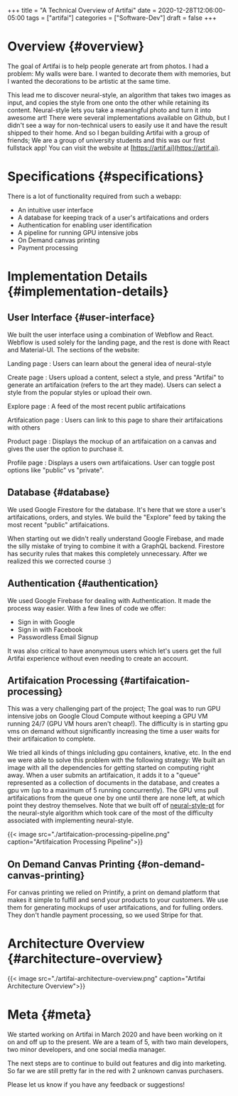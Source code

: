 +++
title = "A Technical Overview of Artifai"
date = 2020-12-28T12:06:00-05:00
tags = ["artifai"]
categories = ["Software-Dev"]
draft = false
+++

# Overview {#overview}

The goal of Artifai is to help people generate art from photos. I had a problem: My walls were bare. I wanted to decorate them with memories, but I wanted the decorations to be artistic at the same time.

This lead me to discover neural-style, an algorithm that takes two images as input, and copies the style from one onto the other while retaining its content. Neural-style lets you take a meaningful photo and turn it into awesome art! There were several implementations available on Github, but I didn't see a way for non-technical users to easily use it and have the result shipped to their home. And so I began building Artifai with a group of friends; We are a group of university students and this was our first fullstack app! You can visit the website at [https://artif.ai](https://artif.ai).


# Specifications {#specifications}

There is a lot of functionality required from such a webapp:

-   An intuitive user interface
-   A database for keeping track of a user's artifaications and orders
-   Authentication for enabling user identification
-   A pipeline for running GPU intensive jobs
-   On Demand canvas printing
-   Payment processing


# Implementation Details {#implementation-details}


## User Interface {#user-interface}

We built the user interface using a combination of Webflow and React. Webflow is used solely for the landing page, and the rest is done with React and Material-UI. The sections of the website:

Landing page
: Users can learn about the general idea of neural-style

Create page
: Users upload a content, select a style, and press "Artifai" to generate an artifaication (refers to the art they made). Users can select a style from the popular styles or upload their own.

Explore page
: A feed of the most recent public artifaications

Artifaication page
: Users can link to this page to share their artifaications with others

Product page
: Displays the mockup of an artifaication on a canvas and gives the user the option to purchase it.

Profile page
: Displays a users own artifaications. User can toggle post options like "public" vs "private".


## Database {#database}

We used Google Firestore for the database. It's here that we store a user's artifaications, orders, and styles. We build the "Explore" feed by taking the most recent "public" artifaications.

When starting out we didn't really understand Google Firebase, and made the silly mistake of trying to combine it with a GraphQL backend. Firestore has security rules that makes this completely unnecessary. After we realized this we corrected course :)


## Authentication {#authentication}

We used Google Firebase for dealing with Authentication. It made the process way easier. With a few lines of code we offer:

-   Sign in with Google
-   Sign in with Facebook
-   Passwordless Email Signup

It was also critical to have anonymous users which let's users get the full Artifai experience without even needing to create an account.


## Artifaication Processing {#artifaication-processing}

This was a very challenging part of the project; The goal was to run GPU intensive jobs on Google Cloud Compute without keeping a GPU VM running 24/7 (GPU VM hours aren't cheap!). The difficulty is in starting gpu vms on demand without significantly increasing the time a user waits for their artifaication to complete.

We tried all kinds of things inlcluding gpu containers, knative, etc. In the end we were able to solve this problem with the following strategy: We built an image with all the dependencies for getting started on computing right away. When a user submits an artifaication, it adds it to a "queue" represented as a collection of documents in the database, and creates a gpu vm (up to a maximum of 5 running concurrently). The GPU vms pull artifaications from the queue one by one until there are none left, at which point they destroy themselves. Note that we built off of [neural-style-pt](https://github.com/ProGamerGov/neural-style-pt) for the neural-style algorithm which took care of the most of the difficulty associated with implementing neural-style.

{{< image src="./artifaication-processing-pipeline.png" caption="Artifaication Processing Pipeline">}}


## On Demand Canvas Printing {#on-demand-canvas-printing}

For canvas printing we relied on Printify, a print on demand platform that makes it simple to fulfill and send your products to your customers. We use them for generating mockups of user artifaications, and for fulling orders. They don't handle payment processing, so we used Stripe for that.


# Architecture Overview {#architecture-overview}

{{< image src="./artifai-architecture-overview.png" caption="Artifai Architecture Overview">}}


# Meta {#meta}

We started working on Artifai in March 2020 and have been working on it on and off up to the present. We are a team of 5, with two main developers, two minor developers, and one social media manager.

The next steps are to continue to build out features and dig into marketing. So far we are still pretty far in the red with 2 unknown canvas purchasers.

Please let us know if you have any feedback or suggestions!
